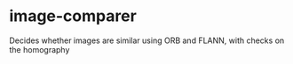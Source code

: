 # image-comparer
Decides whether images are similar using ORB and FLANN, with checks on the homography
